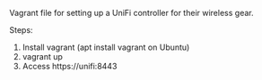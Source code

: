 Vagrant file for setting up a UniFi controller for their wireless gear.

Steps:
1) Install vagrant (apt install vagrant on Ubuntu)
2) vagrant up
3) Access https://unifi:8443
